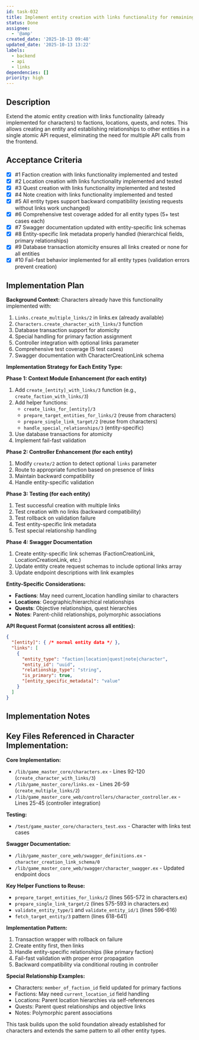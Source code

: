 ```yaml
---
id: task-032
title: Implement entity creation with links functionality for remaining entity types
status: Done
assignee:
  - '@amp'
created_date: '2025-10-13 09:48'
updated_date: '2025-10-13 13:22'
labels:
  - backend
  - api
  - links
dependencies: []
priority: high
---
```


## Description

<!-- SECTION:DESCRIPTION:BEGIN -->
Extend the atomic entity creation with links functionality (already implemented for characters) to factions, locations, quests, and notes. This allows creating an entity and establishing relationships to other entities in a single atomic API request, eliminating the need for multiple API calls from the frontend.
<!-- SECTION:DESCRIPTION:END -->

## Acceptance Criteria
<!-- AC:BEGIN -->
- [x] #1 Faction creation with links functionality implemented and tested
- [x] #2 Location creation with links functionality implemented and tested
- [x] #3 Quest creation with links functionality implemented and tested
- [x] #4 Note creation with links functionality implemented and tested
- [x] #5 All entity types support backward compatibility (existing requests without links work unchanged)
- [x] #6 Comprehensive test coverage added for all entity types (5+ test cases each)
- [x] #7 Swagger documentation updated with entity-specific link schemas
- [x] #8 Entity-specific link metadata properly handled (hierarchical fields, primary relationships)
- [x] #9 Database transaction atomicity ensures all links created or none for all entities
- [x] #10 Fail-fast behavior implemented for all entity types (validation errors prevent creation)
<!-- AC:END -->

## Implementation Plan

<!-- SECTION:PLAN:BEGIN -->
**Background Context:**
Characters already have this functionality implemented with:
1. `Links.create_multiple_links/2` in links.ex (already available)
2. `Characters.create_character_with_links/3` function
3. Database transaction support for atomicity
4. Special handling for primary faction assignment
5. Controller integration with optional links parameter
6. Comprehensive test coverage (5 test cases)
7. Swagger documentation with CharacterCreationLink schema

**Implementation Strategy for Each Entity Type:**

**Phase 1: Context Module Enhancement (for each entity)**
1. Add `create_[entity]_with_links/3` function (e.g., `create_faction_with_links/3`)
2. Add helper functions:
   - `create_links_for_[entity]/3`
   - `prepare_target_entities_for_links/2` (reuse from characters)
   - `prepare_single_link_target/2` (reuse from characters) 
   - `handle_special_relationships/3` (entity-specific)
3. Use database transactions for atomicity
4. Implement fail-fast validation

**Phase 2: Controller Enhancement (for each entity)**
1. Modify `create/2` action to detect optional `links` parameter
2. Route to appropriate function based on presence of links
3. Maintain backward compatibility
4. Handle entity-specific validation

**Phase 3: Testing (for each entity)**
1. Test successful creation with multiple links
2. Test creation with no links (backward compatibility)
3. Test rollback on validation failure
4. Test entity-specific link metadata
5. Test special relationship handling

**Phase 4: Swagger Documentation**
1. Create entity-specific link schemas (FactionCreationLink, LocationCreationLink, etc.)
2. Update entity create request schemas to include optional links array
3. Update endpoint descriptions with link examples

**Entity-Specific Considerations:**
- **Factions**: May need current_location handling similar to characters
- **Locations**: Geographic/hierarchical relationships
- **Quests**: Objective relationships, quest hierarchies
- **Notes**: Parent-child relationships, polymorphic associations

**API Request Format (consistent across all entities):**
```json
{
  "[entity]": { /* normal entity data */ },
  "links": [
    {
      "entity_type": "faction|location|quest|note|character",
      "entity_id": "uuid",
      "relationship_type": "string",
      "is_primary": true,
      "[entity_specific_metadata]": "value"
    }
  ]
}
```
<!-- SECTION:PLAN:END -->

## Implementation Notes

<!-- SECTION:NOTES:BEGIN -->
## Key Files Referenced in Character Implementation:

**Core Implementation:**
- `/lib/game_master_core/characters.ex` - Lines 92-120 (`create_character_with_links/3`)
- `/lib/game_master_core/links.ex` - Lines 26-59 (`create_multiple_links/2`)
- `/lib/game_master_core_web/controllers/character_controller.ex` - Lines 25-45 (controller integration)

**Testing:**
- `/test/game_master_core/characters_test.exs` - Character with links test cases

**Swagger Documentation:**
- `/lib/game_master_core_web/swagger_definitions.ex` - `character_creation_link_schema/0`
- `/lib/game_master_core_web/swagger/character_swagger.ex` - Updated endpoint docs

**Key Helper Functions to Reuse:**
- `prepare_target_entities_for_links/2` (lines 565-572 in characters.ex)
- `prepare_single_link_target/2` (lines 575-593 in characters.ex) 
- `validate_entity_type/1` and `validate_entity_id/1` (lines 596-616)
- `fetch_target_entity/3` pattern (lines 618-641)

**Implementation Pattern:**
1. Transaction wrapper with rollback on failure
2. Create entity first, then links
3. Handle entity-specific relationships (like primary faction)
4. Fail-fast validation with proper error propagation
5. Backward compatibility via conditional routing in controller

**Special Relationship Examples:**
- Characters: `member_of_faction_id` field updated for primary factions
- Factions: May need `current_location_id` field handling
- Locations: Parent location hierarchies via self-references
- Quests: Parent quest relationships and objective links
- Notes: Polymorphic parent associations

This task builds upon the solid foundation already established for characters and extends the same pattern to all other entity types.
<!-- SECTION:NOTES:END -->
